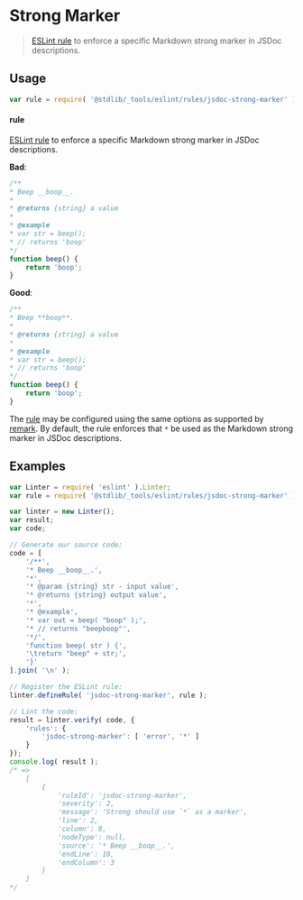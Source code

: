 <!--

@license Apache-2.0

Copyright (c) 2018 The Stdlib Authors.

Licensed under the Apache License, Version 2.0 (the "License");
you may not use this file except in compliance with the License.
You may obtain a copy of the License at

   http://www.apache.org/licenses/LICENSE-2.0

Unless required by applicable law or agreed to in writing, software
distributed under the License is distributed on an "AS IS" BASIS,
WITHOUT WARRANTIES OR CONDITIONS OF ANY KIND, either express or implied.
See the License for the specific language governing permissions and
limitations under the License.

-->

# Strong Marker

> [ESLint rule][eslint-rules] to enforce a specific Markdown strong marker in JSDoc descriptions.

<section class="intro">

</section>

<!-- /.intro -->

<section class="usage">

## Usage

```javascript
var rule = require( '@stdlib/_tools/eslint/rules/jsdoc-strong-marker' );
```

#### rule

[ESLint rule][eslint-rules] to enforce a specific Markdown strong marker in JSDoc descriptions.

**Bad**:

<!-- eslint-disable stdlib/jsdoc-strong-marker, stdlib/jsdoc-markdown-remark -->

```javascript
/**
* Beep __boop__.
*
* @returns {string} a value
*
* @example
* var str = beep();
* // returns 'boop'
*/
function beep() {
    return 'boop';
}
```

**Good**:

```javascript
/**
* Beep **boop**.
*
* @returns {string} a value
*
* @example
* var str = beep();
* // returns 'boop'
*/
function beep() {
    return 'boop';
}
```

The [rule][eslint-rules] may be configured using the same options as supported by [remark][remark-lint-strong-marker]. By default, the rule enforces that `*` be used as the Markdown strong marker in JSDoc descriptions.

</section>

<!-- /.usage -->

<section class="examples">

## Examples

<!-- eslint no-undef: "error" -->

```javascript
var Linter = require( 'eslint' ).Linter;
var rule = require( '@stdlib/_tools/eslint/rules/jsdoc-strong-marker' );

var linter = new Linter();
var result;
var code;

// Generate our source code:
code = [
    '/**',
    '* Beep __boop__.',
    '*',
    '* @param {string} str - input value',
    '* @returns {string} output value',
    '*',
    '* @example',
    '* var out = beep( "boop" );',
    '* // returns "beepboop"',
    '*/',
    'function beep( str ) {',
    '\treturn "beep" + str;',
    '}'
].join( '\n' );

// Register the ESLint rule:
linter.defineRule( 'jsdoc-strong-marker', rule );

// Lint the code:
result = linter.verify( code, {
    'rules': {
        'jsdoc-strong-marker': [ 'error', '*' ]
    }
});
console.log( result );
/* =>
    [
        {
            'ruleId': 'jsdoc-strong-marker',
            'severity': 2,
            'message': 'Strong should use `*` as a marker',
            'line': 2,
            'column': 8,
            'nodeType': null,
            'source': '* Beep __boop__.',
            'endLine': 10,
            'endColumn': 3
        }
    ]
*/
```

</section>

<!-- /.examples -->

<section class="links">

[eslint-rules]: https://eslint.org/docs/developer-guide/working-with-rules

[remark-lint-strong-marker]: https://github.com/remarkjs/remark-lint/tree/19150d94f89f7a0d94d083417890236d11839641/packages/remark-lint-strong-marker

</section>

<!-- /.links -->
